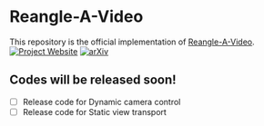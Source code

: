 # Reangle-A-Video 
This repository is the official implementation of [Reangle-A-Video](#).<br>
[![Project Website](https://img.shields.io/badge/Project-Website-orange)](https://hyeonho99.github.io/reangle-a-video/)
[![arXiv](https://img.shields.io/badge/arXiv-2312.00845-b31b1b.svg)](https://arxiv.org/abs/2503.09151)

## Codes will be released soon!
- [ ] Release code for Dynamic camera control
- [ ] Release code for Static view transport
